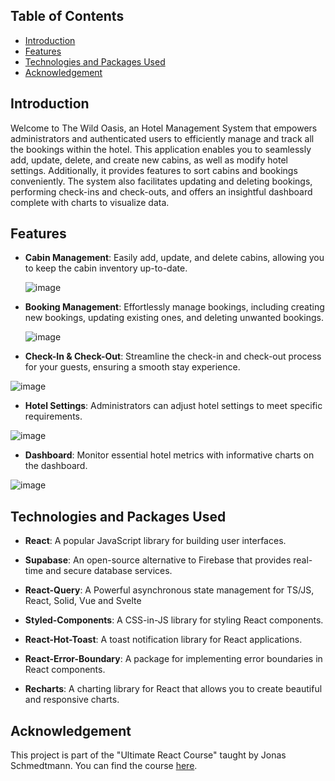 ## Table of Contents

- [Introduction](#introduction)
- [Features](#features)
- [Technologies and Packages Used](#technologies-and-packages-used)
- [Acknowledgement](#acknowledgement)

## Introduction <a name="introduction"></a>
Welcome to The Wild Oasis, an Hotel Management System that empowers administrators and authenticated users to efficiently manage and track all the bookings within the hotel. This application enables you to seamlessly add, update, delete, and create new cabins, as well as modify hotel settings. Additionally, it provides features to sort cabins and bookings conveniently. The system also facilitates updating and deleting bookings, performing check-ins and check-outs, and offers an insightful dashboard complete with charts to visualize data.

## Features <a name="features"></a>

- **Cabin Management**: Easily add, update, and delete cabins, allowing you to keep the cabin inventory up-to-date.
  
  ![image](https://github.com/Ahmed-Abou-Emran/the-wild-oasis/assets/64327685/b10c643f-41f2-410a-8756-890a9caf07a8)


- **Booking Management**: Effortlessly manage bookings, including creating new bookings, updating existing ones, and deleting unwanted bookings.
  
  ![image](https://github.com/Ahmed-Abou-Emran/the-wild-oasis/assets/64327685/8760cdf2-e9c6-4a8c-b2bd-0b70f7914f04)


- **Check-In & Check-Out**: Streamline the check-in and check-out process for your guests, ensuring a smooth stay experience.
  
![image](https://github.com/Ahmed-Abou-Emran/the-wild-oasis/assets/64327685/84e5523f-1704-4cc1-8651-380a30241ae9)

- **Hotel Settings**: Administrators can adjust hotel settings to meet specific requirements.

![image](https://github.com/Ahmed-Abou-Emran/the-wild-oasis/assets/64327685/2e7c2fbf-d719-43c1-be97-80dd6aea9e4f)

- **Dashboard**: Monitor essential hotel metrics with informative charts on the dashboard.

![image](https://github.com/Ahmed-Abou-Emran/the-wild-oasis/assets/64327685/25251622-e1aa-42df-a3df-833594160bed)


## Technologies and Packages Used <a name="technologies-and-packages-used"></a>

- **React**: A popular JavaScript library for building user interfaces.

- **Supabase**: An open-source alternative to Firebase that provides real-time and secure database services.

- **React-Query**: A Powerful asynchronous state management for TS/JS, React, Solid, Vue and Svelte 

- **Styled-Components**: A CSS-in-JS library for styling React components.

- **React-Hot-Toast**: A toast notification library for React applications.

- **React-Error-Boundary**: A package for implementing error boundaries in React components.

- **Recharts**: A charting library for React that allows you to create beautiful and responsive charts.

## Acknowledgement <a name="acknowledgement"></a>

This project is part of the "Ultimate React Course" taught by Jonas Schmedtmann. You can find the course <a href="https://www.udemy.com/course/the-ultimate-react-course" target="_blank">here</a>.
